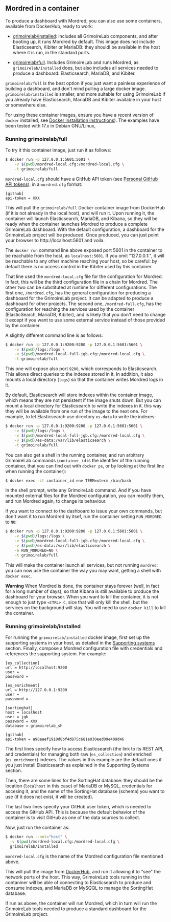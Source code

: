 ## Mordred in a container

To produce a dashboard with Mordred, you can also use some containers, available from DockerHub, ready to work:

* [grimoirelab/installed](https://hub.docker.com/r/grimoirelab/installed/): includes all GrimoireLab components, and after booting up, it runs Mordred by default. This image does not include Elasticsearch, Kibiter or MariaDB: they shouldl be available in the host where it is run, in the standard ports.

* [grimoirelab/full](https://hub.docker.com/r/grimoirelab/full). Includes GrimoireLab and runs Mordred, as `grimoirelab/installed` does, but also includes all services needed to produce a dashboard: Elasticsearch, MariaDB, and Kibiter.

`grimoirelab/full` is the best option if you just want a painless experience of building a dashboard, and don't mind pulling a large docker image. `grimoirelab/installed` is smaller, and more suitable for using GrimoireLab if you already have Elasticsearch, MariaDB and Kibiter available in your host or somewhere else.

For using these container images, ensure you have a recent version of `docker` installed, see [Docker installation instructions](https://docs.docker.com/engine/installation/)). The examples have been tested with 17.x in Debian GNU/Linux,

### Running grimoirelab/full

To try it this container image, just run it as follows:

```bash
$ docker run -p 127.0.0.1:5601:5601 \
    -v $(pwd)/mordred-local.cfg:/mordred-local.cfg \
    -t grimoirelab/full
```

`mordred-local.cfg` should have a GitHub API token (see [Personal GitHub API tokens](https://github.com/blog/1509-personal-api-tokens)), in a `mordred.cfg`
format:

```
[github]
api-token = XXX
```

This will pull the `grimoirelab/full` Docker container image from DockerHub (if it is not already in the local host), and will run it. Upon running it, the container will launch Elasticsearch, MariaDB, and Kibana, so they will be ready when the container launches Mordred to produce a complete GrimoireLab dashboard. With the default configuration, a dashboard for the GrimoireLab project will be produced. Once produced, you can just point your browser to http://localhost:5601 and voila.

The `docker run` command line above exposed port 5601 in the container to be reachable from the host, as  `localhost:5601`. If you omit "127.0.0.1:", it will be reachable to any other machine reaching your host, so be careful: by default there is no access control in the Kibiter used by this container.

That line used the `mordred-local.cfg` file for the configuration for Mordred. In fact, this will be the third configuration file in a chain for Mordred. The other two can be substituted at runtime for different
configurations. The first one, `/mordred.cfg`, has the general configuration for producing a dashboard for the GrimoireLab project. It can be adapted to produce a dashboard for other projects. The second one, `/mordred-full.cfg`, has the configuration for reaching the services used by the container (ElasticSearch, MariaDB, Kibiter), and is likely that you don't need to change it except if you want to use some external service instead of those provided by the container.

A slightly different command line is as follows:

```bash
$ docker run -p 127.0.0.1:9200:9200 -p 127.0.0.1:5601:5601 \
    -v $(pwd)/logs:/logs \
    -v $(pwd)/mordred-local-full-jgb.cfg:/mordred-local.cfg \
    -t grimoirelab/full
```

This one will expose also port `9200`, which corresponds to Elasticsearch. This allows direct queries to the indexes stored in it. In addition, it also mounts a local directory (`logs`) so that the container writes Mordred logs in it.

By default, Elasticsearch will store indexes within the container image, which means they are not persistent if the image shuts down. But you can mount a local directory for Elasticsearch to write the indexes in it. this way they will be available from one run of the image to the next one. For example, to let Elasticsearch use directory `es-data` to write the indexes:

```bash
$ docker run -p 127.0.0.1:9200:9200 -p 127.0.0.1:5601:5601 \
    -v $(pwd)/logs:/logs \
    -v $(pwd)/mordred-local-full-jgb.cfg:/mordred-local.cfg \
    -v $(pwd)/es-data:/var/lib/elasticsearch \
    -t grimoirelab/full
```

You can also get a shell in the running container, and run arbitrary GrimoireLab commands (`container_id` is the identifier of the running container, that you can find out with `docker ps`, or by looking at the first line when running the container):

```bash
$ docker exec -it container_id env TERM=xterm /bin/bash
```

In the shell prompt, write any GrimoireLab command. And if you have mounted external files for the Mordred configuration, you can modify them, and run Mordred again, to change its behaviour.

If you want to connect to the dashboard to issue your own commands, but don't want it to run Mordred by itsef, run the container setting `RUN_MORDRED` to `NO`:

```bash
$ docker run -p 127.0.0.1:9200:9200 -p 127.0.0.1:5601:5601 \
    -v $(pwd)/logs:/logs \
    -v $(pwd)/mordred-local-full-jgb.cfg:/mordred-local.cfg \
    -v $(pwd)/es-data:/var/lib/elasticsearch \
    -e RUN_MORDRED=NO \
    -t grimoirelab/full
```

This will make the container launch all services, but not running `mordred`: you can now use the container the way you may want, getting a shell with `docker exec`.

**Warning** When Mordred is done, the container stays forever (well, in fact for a long number of days), so that Kibana is still available to produce the dashboard for your browser. When you want to kill the container, it is not enough to just type `<CTRL> C`, sice that will only kill the shell, but the services on the background will stay. You will need to use `docker kill` to kill the container.


### Running grimoirelab/installed

For running the `grimoirelab/installed` docker image, first set up the supporting systems in your host, as detailed in the [Supporting systems](before-you-start/supporting-systems.md) section.  Finally, compose a Mordred configuration file with credentials and references the supporting system. For example:

```
[es_collection]
url = http://localhost:9200
user =
password =

[es_enrichment]
url = http://127.0.0.1:9200
user =
password =

[sortinghat]
host = localhost
user = jgb
password = XXX
database = grimoirelab_sh

[github]
api-token = a98aaef1910d8bf4d875c681e030eed09e409d46
```

The first lines specify how to access Elasticsearch (the link to its REST API, and credentials) for managing both raw (`es_collection`) and enriched (`es_enrichment`) indexes. The values in this example are the default ones if you just install Elasticsearch as explained in the Supporting Systems section.

Then, there are some lines for the SortingHat database: they should be the location (`localhost` in this case) of MariaDB or MySQL, credentials for accesing it, and the name of the SortingHat database (schema) you want to use (if it does not exist, it will be created).

The last two lines specify your GitHub user token, which is needed to access the GitHub API. This is because the default behavior of the container is to visit GitHub as one of the data sources to collect.
 
Now, just run the container as:

```bash
$ docker run --net="host" \
  -v $(pwd)/mordred-local.cfg:/mordred-local.cfg \
  grimoirelab/installed
```

`mordred-local.cfg` is the name of the Mordred configuration file mentioned above.

This will pull the image from [DockerHub](http://dockerhub.com), and run it allowing it to "see" the network ports of the host. This way, GrimoireLab tools running in the contaniner will be able of connecting to Elasticsearch to produce and consume indexes, and MariaDB or MySQQL to manage the SortingHat database.

If run as above, the container will run Mordred, which in turn will run the GrimoireLab tools needed to produce a standard dashboard for the GrimoireLab project.

